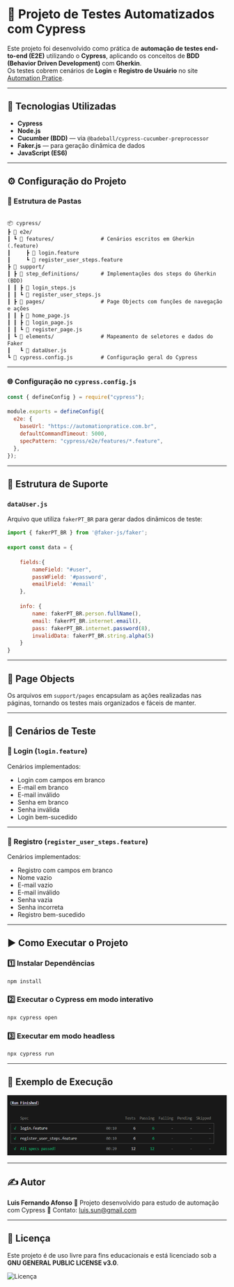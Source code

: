 # 🧪 Projeto de Testes Automatizados com Cypress

Este projeto foi desenvolvido como prática de **automação de testes end-to-end (E2E)** utilizando o **Cypress**, aplicando os conceitos de **BDD (Behavior Driven Development)** com **Gherkin**.  
Os testes cobrem cenários de **Login** e **Registro de Usuário** no site [Automation Pratice](https://automationpratice.com.br/my-account).

---

## 🚀 Tecnologias Utilizadas

- **Cypress**
- **Node.js**
- **Cucumber (BDD)** — via `@badeball/cypress-cucumber-preprocessor`
- **Faker.js** — para geração dinâmica de dados
- **JavaScript (ES6)**

---

## ⚙️ Configuração do Projeto

### 📁 Estrutura de Pastas

```

📦 cypress/
┣ 📂 e2e/
┃ ┗ 📂 features/               # Cenários escritos em Gherkin (.feature)
┃     ┣ 📜 login.feature
┃     ┗ 📜 register_user_steps.feature
┣ 📂 support/
┃ ┣ 📂 step_definitions/       # Implementações dos steps do Gherkin (BDD)
┃ ┃ ┣ 📜 login_steps.js
┃ ┃ ┗ 📜 register_user_steps.js
┃ ┣ 📂 pages/                  # Page Objects com funções de navegação e ações
┃ ┃ ┣ 📜 home_page.js
┃ ┃ ┣ 📜 login_page.js
┃ ┃ ┗ 📜 register_page.js
┃ ┗ 📂 elements/               # Mapeamento de seletores e dados do Faker
┃   ┗ 📜 dataUser.js
┗ 📜 cypress.config.js         # Configuração geral do Cypress

````

---

### 🌐 Configuração no `cypress.config.js`

```js
const { defineConfig } = require("cypress");

module.exports = defineConfig({
  e2e: {
    baseUrl: "https://automationpratice.com.br",
    defaultCommandTimeout: 5000,
    specPattern: "cypress/e2e/features/*.feature",
  },
});
````

---

## 🧩 Estrutura de Suporte

### `dataUser.js`

Arquivo que utiliza `fakerPT_BR` para gerar dados dinâmicos de teste:

```js
import { fakerPT_BR } from '@faker-js/faker';

export const data = {

    fields:{
        nameField: "#user",
        passWField: '#password',
        emailField: '#email'
    },

    info: {
        name: fakerPT_BR.person.fullName(),
        email: fakerPT_BR.internet.email(),
        pass: fakerPT_BR.internet.password(8),
        invalidData: fakerPT_BR.string.alpha(5)
    }
}

```

---

## 🧱 Page Objects

Os arquivos em `support/pages` encapsulam as ações realizadas nas páginas, tornando os testes mais organizados e fáceis de manter.

---

## 🧪 Cenários de Teste

### 🔐 Login (`login.feature`)

Cenários implementados:

* Login com campos em branco
* E-mail em branco
* E-mail inválido
* Senha em branco
* Senha inválida
* Login bem-sucedido

---

### 🧍 Registro (`register_user_steps.feature`)

Cenários implementados:

* Registro com campos em branco
* Nome vazio
* E-mail vazio
* E-mail inválido
* Senha vazia
* Senha incorreta
* Registro bem-sucedido

---

## ▶️ Como Executar o Projeto

### 1️⃣ Instalar Dependências

```bash
npm install
```

### 2️⃣ Executar o Cypress em modo interativo

```bash
npx cypress open
```

### 3️⃣ Executar em modo headless

```bash
npx cypress run
```

---

## 📸 Exemplo de Execução

![Resultado](./images/result.png)

---

## ✍️ Autor

**Luis Fernando Afonso**
💼 Projeto desenvolvido para estudo de automação com Cypress
📧 Contato: [luis.sun@gmail.com](mailto:luis.sun@gmail.com)

---

## 🧾 Licença

Este projeto é de uso livre para fins educacionais e está licenciado sob a **GNU GENERAL PUBLIC LICENSE v3.0**.

![Licença](https://img.shields.io/badge/License-GPLv3-blue.svg)
